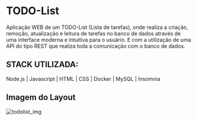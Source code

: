 # TODO-List

Aplicação WEB de um TODO-List (Lista de tarefas), onde realiza a criação, remoção, atualização e leitura de tarefas no banco de dados através de uma interface moderna e intuitiva para o usuário. E com a utilização de uma API do tipo REST que realiza toda a comunicação com o banco de dados.

## STACK UTILIZADA:
Node.js | Javascript | HTML | CSS | Docker | MySQL | Insomnia

## Imagem do Layout
![todolist_img](https://github.com/kauepiovan/todo-list-fullstack/assets/110105007/f3bb1483-792b-40ae-b106-7f6d27d5d038)
